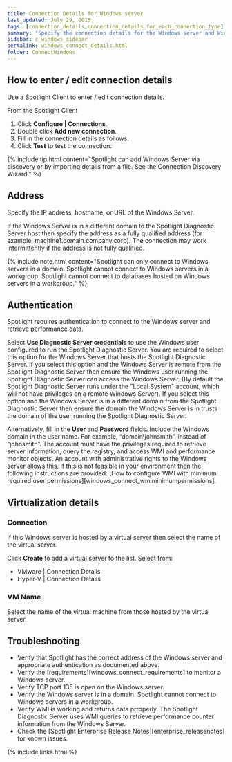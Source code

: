 ```yaml
---
title: Connection Details for Windows server
last_updated: July 29, 2016
tags: [connection_details,connection_details_for_each_connection_type]
summary: "Specify the connection details for the Windows server and Windows host of your database connections."
sidebar: c_windows_sidebar
permalink: windows_connect_details.html
folder: ConnectWindows
---
```






## How to enter / edit connection details

Use a Spotlight Client to enter / edit connection details.

From the Spotlight Client

1.  Click **Configure \| Connections**.
2.  Double click **Add new connection**.
3.  Fill in the connection details as follows.
4.  Click **Test** to test the connection.

{% include tip.html content="Spotlight can add Windows Server via discovery or by importing details from a file. See the Connection Discovery Wizard." %}


## Address

Specify the IP address, hostname, or URL of the Windows Server.

If the Windows Server is in a different domain to the Spotlight Diagnostic Server host then specify the address as a fully qualified address (for example, machine1.domain.company.corp). The connection may work intermittently if the address is not fully qualified.

{% include note.html content="Spotlight can only connect to Windows servers in a domain. Spotlight cannot connect to Windows servers in a workgroup. Spotlight cannot connect to databases hosted on Windows servers in a workgroup." %}

## Authentication

Spotlight requires authentication to connect to the Windows server and retrieve performance data.

Select **Use Diagnostic Server credentials** to use the Windows user configured to run the Spotlight Diagnostic Server. You are required to select this option for the Windows Server that hosts the Spotlight Diagnostic Server. If you select this option and the Windows Server is remote from the Spotlight Diagnostic Server then ensure the Windows user running the Spotlight Diagnostic Server can access the Windows Server. (By default the Spotlight Diagnostic Server runs under the "Local System" account, which will not have privileges on a remote Windows Server). If you select this option and the Windows Server is in a different domain from the Spotlight Diagnostic Server then ensure the domain the Windows Server is in trusts the domain of the user running the Spotlight Diagnostic Server.

Alternatively, fill in the **User** and **Password** fields. Include the Windows domain in the user name. For example, “domain\johnsmith”, instead of “johnsmith”. The account must have the privileges required to retrieve server information, query the registry, and access WMI and performance monitor objects. An account with administrative rights to the Windows server allows this. If this is not feasible in your environment then the following instructions are provided: [How to configure WMI with minimum required user permissions][windows_connect_wmiminimumpermissions].


## Virtualization details

### Connection

If this Windows server is hosted by a virtual server then select the name of the virtual server.

Click **Create** to add a virtual server to the list. Select from:

* VMware \| Connection Details
* Hyper-V \| Connection Details


### VM Name
Select the name of the virtual machine from those hosted by the virtual server.


## Troubleshooting

* Verify that Spotlight has the correct address of the Windows server and appropriate authentication as documented above.
* Verify the [requirements][windows_connect_requirements] to monitor a Windows server.
* Verify TCP port 135 is open on the Windows server.
* Verify the Windows server is in a domain. Spotlight cannot connect to Windows servers in a workgroup.
* Verify WMI is working and returns data prroperly. The Spotlight Diagnostic Server uses WMI queries to retrieve performance counter information from the Windows Server.
* Check the [Spotlight Enterprise Release Notes][enterprise_releasenotes] for known issues.


{% include links.html %}
